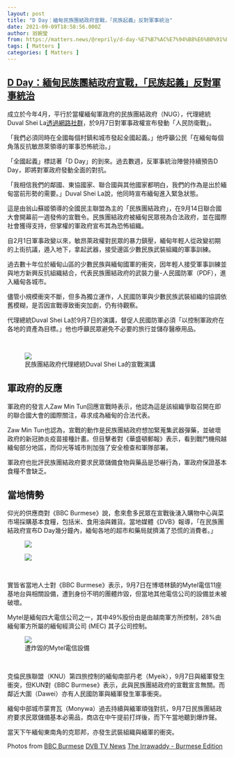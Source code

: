 ```yaml
---
layout: post
title: "D Day：緬甸民族團結政府宣戰，「民族起義」反對軍事統治"
date: 2021-09-09T18:58:56.000Z
author: 翁婉瑩
from: https://matters.news/@reprily/d-day-%E7%B7%AC%E7%94%B8%E6%B0%91%E6%97%8F%E5%9C%98%E7%B5%90%E6%94%BF%E5%BA%9C%E5%AE%A3%E6%88%B0-%E6%B0%91%E6%97%8F%E8%B5%B7%E7%BE%A9-%E5%8F%8D%E5%B0%8D%E8%BB%8D%E4%BA%8B%E7%B5%B1%E6%B2%BB-bafyreies2wqj4evddzbgjpdjctgru3cpgtq4geje5zipi4y26gxiyght6y
tags: [ Matters ]
categories: [ Matters ]
---
```

<!--1631213936000-->
[D Day：緬甸民族團結政府宣戰，「民族起義」反對軍事統治](https://matters.news/@reprily/d-day-%E7%B7%AC%E7%94%B8%E6%B0%91%E6%97%8F%E5%9C%98%E7%B5%90%E6%94%BF%E5%BA%9C%E5%AE%A3%E6%88%B0-%E6%B0%91%E6%97%8F%E8%B5%B7%E7%BE%A9-%E5%8F%8D%E5%B0%8D%E8%BB%8D%E4%BA%8B%E7%B5%B1%E6%B2%BB-bafyreies2wqj4evddzbgjpdjctgru3cpgtq4geje5zipi4y26gxiyght6y)
------

<div>
<p>成立於今年4月，平行於當權緬甸軍政府的民族團結政府（NUG），代理總統Duval Shei La<a href="https://www.facebook.com/watch/live/?ref=watch_permalink&v=924237501776114" target="_blank">透過網路社群</a>，於9月7日對軍事政權宣布發動「人民防衛戰」。</p><p>「我們必須同時在全國每個村鎮和城市發起全國起義。」他呼籲公民「在緬甸每個角落反抗敏昂萊領導的軍事恐怖統治。」</p><p>「全國起義」標誌著「D Day」的到來。過去數週，反軍事統治陣營持續預告D Day，即將對軍政府發動全面的對抗。</p><p>「我相信我們的鄰國、東協國家、聯合國與其他國家都明白，我們的作為是出於緬甸當前形勢的需要。」Duval Shei La說，他同時宣布緬甸進入緊急狀態。</p><p>這是由翁山蘇姬領導的全國民主聯盟為主的「民族團結政府」，在9月14日聯合國大會開幕前一週發佈的宣戰令。民族團結政府被緬甸民眾視為合法政府，並在國際社會獲得支持，但掌權的軍政府宣布其為恐怖組織。</p><p>自2月1日軍事政變以來，敏昂萊政權對民眾的暴力鎮壓，緬甸年輕人從政變初期的上街抗議，遁入地下，拿起武器，接受邊區少數民族武裝組織的軍事訓練。</p><p>過去數十年位於緬甸山區的少數民族與緬甸國軍的衝突，因年輕人接受軍事訓練並與地方新興反抗組織結合，代表民族團結政府的武裝力量-人民國防軍（PDF），進入緬甸各城市。</p><p>儘管小規模衝突不斷，但多為獨立運作，人民國防軍與少數民族武裝組織的協調依舊模糊，是否因宣戰導致衝突加劇，仍有待觀察。</p><p>代理總統Duval Shei La於9月7日的演講，督促人民國防軍必須「以控制軍政府在各地的資產為目標。」他也呼籲民眾避免不必要的旅行並儲存醫療用品。</p><p><br></p><figure class="image"><img src="https://assets.matters.news/embed/cec88874-edf6-4be7-a431-15d276ae3c83.jpeg" data-asset-id="cec88874-edf6-4be7-a431-15d276ae3c83" referrerpolicy="no-referrer"><figcaption><span>民族團結政府代理總統Duval Shei La的宣戰演講</span></figcaption></figure><h2>軍政府的反應</h2><p>軍政府的發言人Zaw Min Tun回應宣戰時表示，他認為這是該組織爭取召開在即的聯合國大會的國際關注，尋求成為緬甸的合法代表。</p><p>Zaw Min Tun也認為，宣戰的動作是民族團結政府想加緊蒐集武器彈藥，並破壞政府的新冠肺炎疫苗接種計畫。但目擊者對《華盛頓郵報》表示，看到戰鬥機飛越緬甸部分地區，而仰光等城市則加強了安全檢查和軍隊部署。</p><p>軍政府也批評民族團結政府要求民眾儲備食物與藥品是恐嚇行為，軍政府保證基本食糧不會缺乏。</p><h2>當地情勢</h2><p>仰光的供應商對《BBC Burmese》說，愈來愈多民眾在宣戰後湧入購物中心與菜市場採購基本食糧，包括米、食用油與雜貨。當地媒體《DVB》報導，「在民族團結政府宣布D Day幾分鐘內，緬甸各地的超市和藥局就擠滿了恐慌的消費者。」<br class="smart"></p><figure class="image"><img src="https://assets.matters.news/embed/b4f034e1-28c6-42cc-ba9f-5c723977ca97.jpeg" data-asset-id="b4f034e1-28c6-42cc-ba9f-5c723977ca97" referrerpolicy="no-referrer"><figcaption><span></span></figcaption></figure><figure class="image"><img src="https://assets.matters.news/embed/93ccb52f-c4f2-426e-8acb-0ee4f409f3ed.jpeg" data-asset-id="93ccb52f-c4f2-426e-8acb-0ee4f409f3ed" referrerpolicy="no-referrer"><figcaption><span></span></figcaption></figure><p><br class="smart"></p><p>實皆省當地人士對《BBC Burmese》表示，9月7日在博塔林鎮的Mytel電信11座基地台與相關設備，遭到身份不明的團體炸毀，但當地其他電信公司的設備並未被破壞。</p><p>Mytel是緬甸四大電信公司之一，其中49%股份由是由越南軍方所控制，28%由緬甸軍方所屬的緬甸經濟公司 (MEC) 其子公司控制。</p><figure class="image"><img src="https://assets.matters.news/embed/bffbd994-1064-4ad8-b1b7-7f27c5730549.jpeg" data-asset-id="bffbd994-1064-4ad8-b1b7-7f27c5730549" referrerpolicy="no-referrer"><figcaption><span>遭炸毀的Mytel電信設備</span></figcaption></figure><p><br></p><p>克倫民族聯盟（KNU）第四旅控制的緬甸南部丹老（Myeik），9月7日與緬軍發生衝突，但KUN對《BBC Burmese》表示，此與民族團結政府的宣戰宣言無關。而鄰近大圍（Dawei）亦有人民國防軍與緬軍發生軍事衝突。</p><p>緬甸中部城市蒙育瓦（Monywa）過去持續與緬軍頑強對抗，9月7日民族團結政府要求民眾儲備基本必需品，商店在中午提前打烊後，而下午當地聽到爆炸聲。</p><p>當天下午緬甸東南角的克耶邦，亦發生武裝組織與緬軍的衝突。</p><p>Photos from <a href="https://www.facebook.com/BBCnewsBurmese/?__cft__[0]=AZWPg4gzh_fDti-C7t_u870YML31yGfLcBqwNWGm25ETPcKCZl09BFXZX-NkNmoTf_K0c5lwcSk-9RVwcxVps9cSUa2wRihXyounObK2mziA7miqlXeaRY0jLcoxUIdr0m3Ghyy1dhPHd4eAVK-Fp1f6&__tn__=kK-R" target="_blank">BBC Burmese</a> <a href="https://www.facebook.com/DVBTVNews/?__cft__[0]=AZWPg4gzh_fDti-C7t_u870YML31yGfLcBqwNWGm25ETPcKCZl09BFXZX-NkNmoTf_K0c5lwcSk-9RVwcxVps9cSUa2wRihXyounObK2mziA7miqlXeaRY0jLcoxUIdr0m3Ghyy1dhPHd4eAVK-Fp1f6&__tn__=kK-R" target="_blank">DVB TV News</a> <a href="https://www.facebook.com/theirrawaddyburmese/?__cft__[0]=AZWPg4gzh_fDti-C7t_u870YML31yGfLcBqwNWGm25ETPcKCZl09BFXZX-NkNmoTf_K0c5lwcSk-9RVwcxVps9cSUa2wRihXyounObK2mziA7miqlXeaRY0jLcoxUIdr0m3Ghyy1dhPHd4eAVK-Fp1f6&__tn__=kK-R" target="_blank">The Irrawaddy - Burmese Edition</a></p>
</div>
